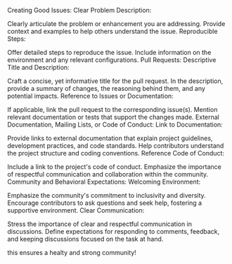 Creating Good Issues:
Clear Problem Description:

Clearly articulate the problem or enhancement you are addressing.
Provide context and examples to help others understand the issue.
Reproducible Steps:

Offer detailed steps to reproduce the issue.
Include information on the environment and any relevant configurations.
Pull Requests:
Descriptive Title and Description:

Craft a concise, yet informative title for the pull request.
In the description, provide a summary of changes, the reasoning behind them, and any potential impacts.
Reference to Issues or Documentation:

If applicable, link the pull request to the corresponding issue(s).
Mention relevant documentation or tests that support the changes made.
External Documentation, Mailing Lists, or Code of Conduct:
Link to Documentation:

Provide links to external documentation that explain project guidelines, development practices, and code standards.
Help contributors understand the project structure and coding conventions.
Reference Code of Conduct:

Include a link to the project's code of conduct.
Emphasize the importance of respectful communication and collaboration within the community.
Community and Behavioral Expectations:
Welcoming Environment:

Emphasize the community's commitment to inclusivity and diversity.
Encourage contributors to ask questions and seek help, fostering a supportive environment.
Clear Communication:

Stress the importance of clear and respectful communication in discussions.
Define expectations for responding to comments, feedback, and keeping discussions focused on the task at hand.

this ensures a healty and strong community!
